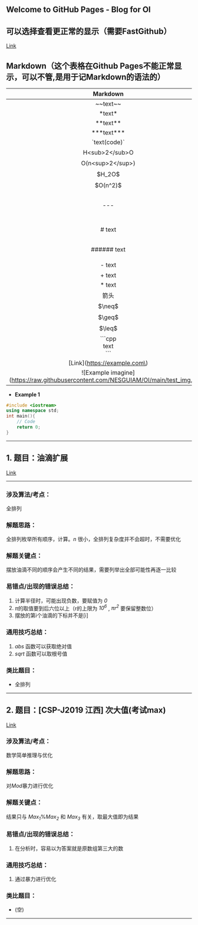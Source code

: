## Welcome to GitHub Pages - Blog for OI

## 可以选择查看更正常的显示（需要FastGithub）
[Link](https://github.com/NESGUIAM/oi)

## Markdown（这个表格在Github Pages不能正常显示，可以不管,是用于记Markdown的语法的）
|Markdown|————————————————|Preview|
|:--:|:--:|:--:|
|\~\~text\~\~||~~text~~|
|\*text\*||*text*|
|\*\*text\*\*||**text**|
|\*\*\*text\*\*\*||***text***|
|\`text(code)\`||`text(code)`|
|H\<sub>2\</sub>O||H<sub>2</sub>O|
|O(n\<sup>2\</sup>)||O(n<sup>2</sup>)|
|\$H_2O\$|（数学公式）|$H_2O$|
|\$O(n^2)\$|（数学公式）|$O(n^2)$|
|\-\-\-||分割线，表格不支持显示|
|\# text||一级标题（最大）|
|\#\#\#\#\#\# text||六级标题（最小）|
|\- text||无序列表|
|\+ text||- - -|
|\* text||- - -|
|箭头||[Link](https://blog.csdn.net/Ricky2007/article/details/109455046)|
|\$\neq\$|（数学公式）|$\neq$|
|\$\geq\$|（数学公式）|$\geq$|
|\$\leq\$|（数学公式）|$\leq$|
|\`\`\`cpp<br>text<br>\`\`\`||Example 1|
|\[Link\]\(https://example.com\)||[Link](https://example.com)
|\!\[Example imagine\]\(https://raw.githubusercontent.com/NESGUIAM/OI/main/test_img.png\)||![Example imagine](https://raw.githubusercontent.com/NESGUIAM/OI/main/test_img.png)|

+ **Example 1**
```cpp
#include <iostream>
using namespace std;
int main(){
    // Code
    return 0;
}
```

---

## 1. 题目：油滴扩展

[Link](https://www.luogu.com.cn/problem/P1378)

---

### 涉及算法/考点：
全排列

### 解题思路：
全排列枚举所有顺序，计算。*n* 很小，全排列复杂度并不会超时，不需要优化
### 解题关键点：
摆放油滴不同的顺序会产生不同的结果，需要列举出全部可能性再逐一比较
### 易错点/出现的错误总结：
1. 计算半径时，可能出现负数，要赋值为 *0*
2. *π*的取值要到后六位以上（r的上限为 *10<sup>6</sup>* , *πr<sup>2</sup>* 要保留整数位）
3. 摆放的第i个油滴的下标并不是[i]
### 通用技巧总结：
1. *abs* 函数可以获取绝对值
2. *sqrt* 函数可以取根号值
### 类比题目：
- 全排列

---

## 2. 题目：[CSP-J2019 江西] 次大值(考试max)

[Link](https://www.luogu.com.cn/problem/P5682)

### 涉及算法/考点：
数学简单推理与优化

### 解题思路：
对*Mod*暴力进行优化
### 解题关键点：
结果只与 *Max<sub>1</sub>*%*Max<sub>2</sub>* 和 *Max<sub>3</sub>* 有关，取最大值即为结果

### 易错点/出现的错误总结：
1. 在分析时，容易以为答案就是原数组第三大的数
### 通用技巧总结：
1. 通过暴力进行优化
### 类比题目：
- (空)

---